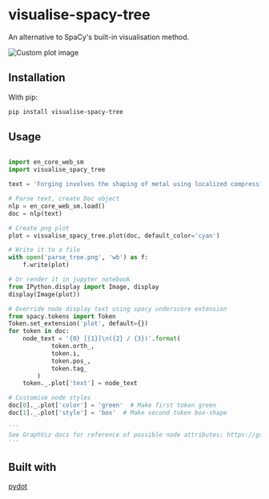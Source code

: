 # visualise-spacy-tree

An alternative to SpaCy's built-in visualisation method.

![Custom plot image](https://github.com/cylcecycle/visualise_spacy_tree/blob/master/example_plots/custom_plot.png)

## Installation

With pip:

```bash
pip install visualise-spacy-tree
```

## Usage

```python

import en_core_web_sm
import visualise_spacy_tree

text = 'Forging involves the shaping of metal using localized compressive forces.'

# Parse text, create Doc object
nlp = en_core_web_sm.load()
doc = nlp(text)

# Create png plot
plot = visualise_spacy_tree.plot(doc, default_color='cyan')

# Write it to a file
with open('parse_tree.png', 'wb') as f:
    f.write(plot)

# Or render it in jupyter notebook
from IPython.display import Image, display
display(Image(plot))

# Override node display text using spacy underscore extension
from spacy.tokens import Token
Token.set_extension('plot', default={})
for token in doc:
    node_text = '{0} [{1}]\n({2} / {3})'.format(
            token.orth_,
            token.i,
            token.pos_,
            token.tag_
        )
    token._.plot['text'] = node_text

# Customise node styles
doc[0]._.plot['color'] = 'green'  # Make first token green
doc[1]._.plot['style'] = 'box'  # Make second token box-shape

'''
See GraphViz docs for reference of possible node attributes: https://graphviz.gitlab.io/_pages/doc/info/attrs.html
'''

```

## Built with

[pydot](https://github.com/pydot/pydot)

